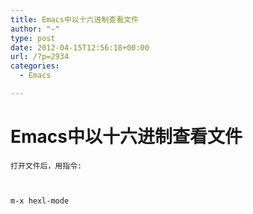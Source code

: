 ```yaml
---
title: Emacs中以十六进制查看文件
author: "-"
type: post
date: 2012-04-15T12:56:18+00:00
url: /?p=2934
categories:
  - Emacs

---
```

# Emacs中以十六进制查看文件
  
    打开文件后，用指令: 
  

  
    m-x hexl-mode
  
